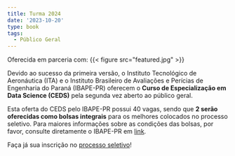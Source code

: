 ```yaml
---
title: Turma 2024
date: '2023-10-20'
type: book
tags:
  - Público Geral
---
```


Oferecida em parceria com:
{{< figure src="featured.jpg" >}}

Devido ao sucesso da primeira versão, o Instituto Tecnológico
de Aeronáutica (ITA) e o Instituto Brasileiro de Avaliações e Perícias de
Engenharia do Paraná (IBAPE-PR) oferecem o **Curso de
Especialização em Data Science (CEDS)** pela segunda vez aberto ao público geral.

Esta oferta do CEDS pelo IBAPE-PR possui 40 vagas, sendo que **2 serão oferecidas como bolsas integrais** para os melhores colocados no processo seletivo. Para maiores informações sobre as condições das bolsas, por favor, consulte diretamente o IBAPE-PR em [link](https://www.ibapepr.org.br/).

Faça já sua inscrição no [processo seletivo](/turma/ibape-pr2/selecao/)!